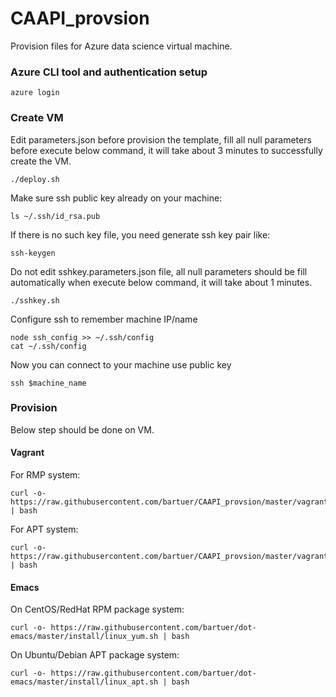 # CAAPI_provsion

Provision files for Azure data science virtual machine. 

### Azure CLI tool and authentication setup

```shell
azure login
```
### Create VM
Edit parameters.json before provision the template, fill all null
parameters before execute below command, it will take about 3 minutes
to successfully create the VM.

```shell
./deploy.sh
```
Make sure ssh public key already on your machine:
```shell
ls ~/.ssh/id_rsa.pub
```
If there is no such key file, you need generate ssh key pair like:
```shell
ssh-keygen
```
Do not edit sshkey.parameters.json file, all null parameters should be
fill automatically when execute below command, it will take about 1 minutes.
```shell
./sshkey.sh
```
Configure ssh to remember machine IP/name
```shell
node ssh_config >> ~/.ssh/config
cat ~/.ssh/config
```
Now you can connect to your machine use public key
```
ssh $machine_name
```
### Provision
Below step should be done on VM.

#### Vagrant
For RMP system:
```shell
curl -o- https://raw.githubusercontent.com/bartuer/CAAPI_provsion/master/vagrant.yum.sh | bash
```
For APT system:
```shell
curl -o- https://raw.githubusercontent.com/bartuer/CAAPI_provsion/master/vagrant.apt.sh | bash
```

#### Emacs
On  CentOS/RedHat RPM package system:
```shell
curl -o- https://raw.githubusercontent.com/bartuer/dot-emacs/master/install/linux_yum.sh | bash
```

On Ubuntu/Debian APT package system:
```shell
curl -o- https://raw.githubusercontent.com/bartuer/dot-emacs/master/install/linux_apt.sh | bash
```
